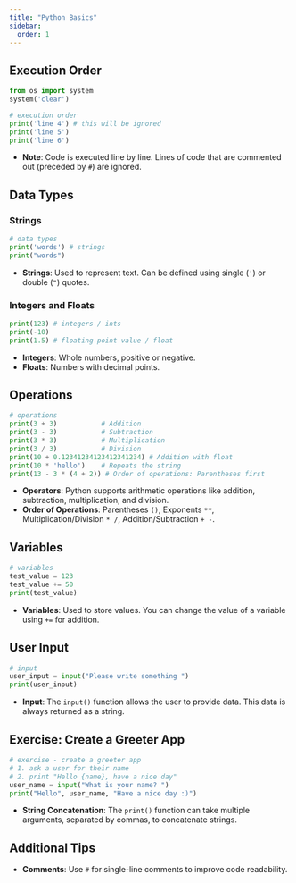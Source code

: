 ```yaml
---
title: "Python Basics"
sidebar:
  order: 1
---
```


## Execution Order

```py
from os import system
system('clear')

# execution order
print('line 4') # this will be ignored
print('line 5')
print('line 6')
```

- **Note**: Code is executed line by line. Lines of code that are commented out (preceded by `#`) are ignored.

## Data Types

### Strings

```py
# data types
print('words') # strings
print("words")
```

- **Strings**: Used to represent text. Can be defined using single (`'`) or double (`"`) quotes.

### Integers and Floats

```py
print(123) # integers / ints
print(-10)
print(1.5) # floating point value / float
```

- **Integers**: Whole numbers, positive or negative.
- **Floats**: Numbers with decimal points.

## Operations

```py
# operations
print(3 + 3)           # Addition
print(3 - 3)           # Subtraction
print(3 * 3)           # Multiplication
print(3 / 3)           # Division
print(10 + 0.12341234123412341234) # Addition with float
print(10 * 'hello')    # Repeats the string
print(13 - 3 * (4 + 2)) # Order of operations: Parentheses first
```

- **Operators**: Python supports arithmetic operations like addition, subtraction, multiplication, and division.
- **Order of Operations**: Parentheses `()`, Exponents `**`, Multiplication/Division `* /`, Addition/Subtraction `+ -`.

## Variables

```py
# variables
test_value = 123
test_value += 50
print(test_value)
```

- **Variables**: Used to store values. You can change the value of a variable using `+=` for addition.

## User Input

```py
# input
user_input = input("Please write something ")
print(user_input)
```

- **Input**: The `input()` function allows the user to provide data. This data is always returned as a string.

## Exercise: Create a Greeter App

```py
# exercise - create a greeter app
# 1. ask a user for their name
# 2. print "Hello {name}, have a nice day"
user_name = input("What is your name? ")
print("Hello", user_name, "Have a nice day :)")
```

- **String Concatenation**: The `print()` function can take multiple arguments, separated by commas, to concatenate strings.

## Additional Tips

- **Comments**: Use `#` for single-line comments to improve code readability.
